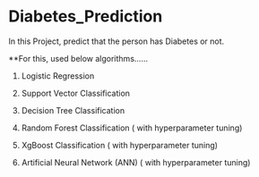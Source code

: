 # Diabetes_Prediction

In this Project, predict that the person has Diabetes or not.

**For this, used below algorithms......

1) Logistic Regression

2) Support Vector Classification

3) Decision Tree Classification

4) Random Forest Classification ( with hyperparameter tuning)

5) XgBoost Classification  ( with hyperparameter tuning)

6) Artificial Neural Network (ANN)   ( with hyperparameter tuning)

